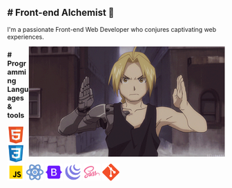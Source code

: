 <h2># Front-end Alchemist 🌟 </h2>
<p >I'm a passionate Front-end Web Developer who conjures captivating web experiences.</p>
<img src="https://github.com/stharavi01/stharavi01/blob/main/tumblr_netc76F2so1tfql3no1_500.gif" style="float: right; width:90% ">

<h3 margin-bottom="0.8rem"># Programming Languages & tools</h3>
<div><img src = 'https://github.com/stharavi01/stharavi01/blob/main/html.svg' width='40'/> <img src = 'https://github.com/stharavi01/stharavi01/blob/main/css.svg' width='40'/> <img src = 'https://github.com/stharavi01/stharavi01/blob/main/icons8-javascript-480.svg' width='40'/> <img src = 'https://github.com/stharavi01/stharavi01/blob/main/icons8-react-480.svg' width='40'/> <img src = 'https://github.com/stharavi01/stharavi01/blob/main/icons8-bootstrap-480.svg' width='40'/> <img src = 'https://github.com/stharavi01/stharavi01/blob/main/icons8-jquery-500.svg' width='40'/> <img src = 'https://github.com/stharavi01/stharavi01/blob/main/icons8-sass-480.svg' width='40'/> <img src = 'https://github.com/stharavi01/stharavi01/blob/main/git.svg' width='40'> </div> 


